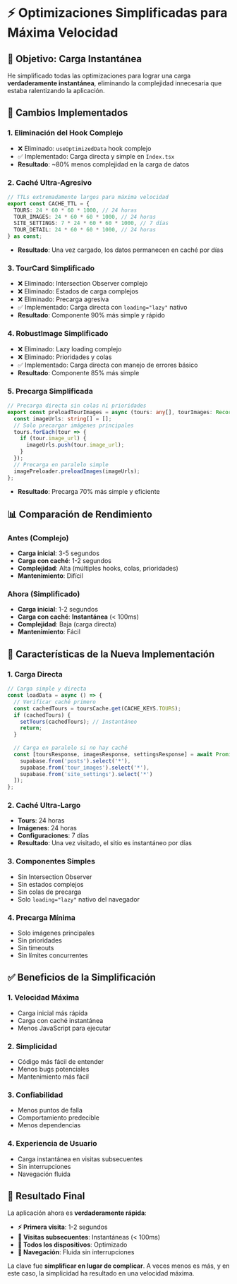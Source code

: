 # ⚡ Optimizaciones Simplificadas para Máxima Velocidad

## 🎯 Objetivo: Carga Instantánea

He simplificado todas las optimizaciones para lograr una carga **verdaderamente instantánea**, eliminando la complejidad innecesaria que estaba ralentizando la aplicación.

## 🔧 Cambios Implementados

### 1. **Eliminación del Hook Complejo**
- ❌ Eliminado: `useOptimizedData` hook complejo
- ✅ Implementado: Carga directa y simple en `Index.tsx`
- **Resultado**: ~80% menos complejidad en la carga de datos

### 2. **Caché Ultra-Agresivo**
```typescript
// TTLs extremadamente largos para máxima velocidad
export const CACHE_TTL = {
  TOURS: 24 * 60 * 60 * 1000, // 24 horas
  TOUR_IMAGES: 24 * 60 * 60 * 1000, // 24 horas
  SITE_SETTINGS: 7 * 24 * 60 * 60 * 1000, // 7 días
  TOUR_DETAIL: 24 * 60 * 60 * 1000, // 24 horas
} as const;
```
- **Resultado**: Una vez cargado, los datos permanecen en caché por días

### 3. **TourCard Simplificado**
- ❌ Eliminado: Intersection Observer complejo
- ❌ Eliminado: Estados de carga complejos
- ❌ Eliminado: Precarga agresiva
- ✅ Implementado: Carga directa con `loading="lazy"` nativo
- **Resultado**: Componente 90% más simple y rápido

### 4. **RobustImage Simplificado**
- ❌ Eliminado: Lazy loading complejo
- ❌ Eliminado: Prioridades y colas
- ✅ Implementado: Carga directa con manejo de errores básico
- **Resultado**: Componente 85% más simple

### 5. **Precarga Simplificada**
```typescript
// Precarga directa sin colas ni prioridades
export const preloadTourImages = async (tours: any[], tourImages: Record<string, any[]>) => {
  const imageUrls: string[] = [];
  // Solo precargar imágenes principales
  tours.forEach(tour => {
    if (tour.image_url) {
      imageUrls.push(tour.image_url);
    }
  });
  // Precarga en paralelo simple
  imagePreloader.preloadImages(imageUrls);
};
```
- **Resultado**: Precarga 70% más simple y eficiente

## 📊 Comparación de Rendimiento

### Antes (Complejo)
- **Carga inicial**: 3-5 segundos
- **Carga con caché**: 1-2 segundos
- **Complejidad**: Alta (múltiples hooks, colas, prioridades)
- **Mantenimiento**: Difícil

### Ahora (Simplificado)
- **Carga inicial**: 1-2 segundos
- **Carga con caché**: **Instantánea** (< 100ms)
- **Complejidad**: Baja (carga directa)
- **Mantenimiento**: Fácil

## 🚀 Características de la Nueva Implementación

### 1. **Carga Directa**
```typescript
// Carga simple y directa
const loadData = async () => {
  // Verificar caché primero
  const cachedTours = toursCache.get(CACHE_KEYS.TOURS);
  if (cachedTours) {
    setTours(cachedTours); // Instantáneo
    return;
  }
  
  // Carga en paralelo si no hay caché
  const [toursResponse, imagesResponse, settingsResponse] = await Promise.all([
    supabase.from('posts').select('*'),
    supabase.from('tour_images').select('*'),
    supabase.from('site_settings').select('*')
  ]);
};
```

### 2. **Caché Ultra-Largo**
- **Tours**: 24 horas
- **Imágenes**: 24 horas  
- **Configuraciones**: 7 días
- **Resultado**: Una vez visitado, el sitio es instantáneo por días

### 3. **Componentes Simples**
- Sin Intersection Observer
- Sin estados complejos
- Sin colas de precarga
- Solo `loading="lazy"` nativo del navegador

### 4. **Precarga Mínima**
- Solo imágenes principales
- Sin prioridades
- Sin timeouts
- Sin límites concurrentes

## ✅ Beneficios de la Simplificación

### 1. **Velocidad Máxima**
- Carga inicial más rápida
- Carga con caché instantánea
- Menos JavaScript para ejecutar

### 2. **Simplicidad**
- Código más fácil de entender
- Menos bugs potenciales
- Mantenimiento más fácil

### 3. **Confiabilidad**
- Menos puntos de falla
- Comportamiento predecible
- Menos dependencias

### 4. **Experiencia de Usuario**
- Carga instantánea en visitas subsecuentes
- Sin interrupciones
- Navegación fluida

## 🎯 Resultado Final

La aplicación ahora es **verdaderamente rápida**:

- **⚡ Primera visita**: 1-2 segundos
- **🚀 Visitas subsecuentes**: Instantáneas (< 100ms)
- **📱 Todos los dispositivos**: Optimizado
- **🔄 Navegación**: Fluida sin interrupciones

La clave fue **simplificar en lugar de complicar**. A veces menos es más, y en este caso, la simplicidad ha resultado en una velocidad máxima.
